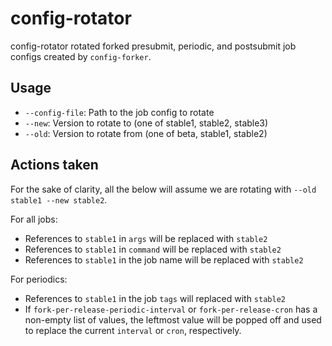 # config-rotator

config-rotator rotated forked presubmit, periodic, and postsubmit job configs created by `config-forker`.

## Usage

* `--config-file`: Path to the job config to rotate
* `--new`: Version to rotate to (one of stable1, stable2, stable3)
* `--old`: Version to rotate from (one of beta, stable1, stable2)

## Actions taken

For the sake of clarity, all the below will assume we are rotating with `--old stable1 --new stable2`.

For all jobs:

- References to `stable1` in `args` will be replaced with `stable2`
- References to `stable1` in `command` will be replaced with `stable2`
- References to `stable1` in the job name will be replaced with `stable2`

For periodics:

- References to `stable1` in the job `tags` will replaced with `stable2`
- If `fork-per-release-periodic-interval` or `fork-per-release-cron` has a non-empty list of values, the leftmost
  value will be popped off and used to replace the current `interval` or `cron`, respectively.
